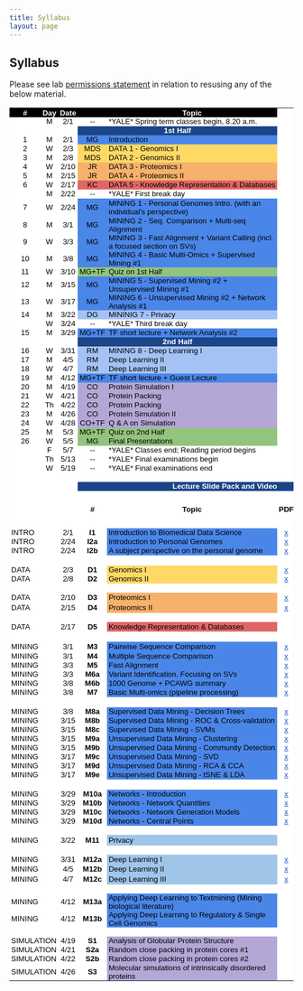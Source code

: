 ```yaml
---
title: Syllabus
layout: page
---
```


## Syllabus
Please see lab [permissions statement](https://sites.gersteinlab.org/permissions) in relation to resusing any of the below material.  

<html>
    <meta http-equiv="Content-Type" content="text/html; charset=utf-8">
    <link type="text/css" rel="stylesheet" href="resources/sheet.css">
    <style type="text/css">.ritz .waffle a { color: inherit; }.ritz .waffle .s7{background-color:#4a86e8;text-align:left;color:#000000;font-family:'docs-Helvetica Neue',Arial;font-size:10pt;vertical-align:middle;white-space:nowrap;overflow:hidden;direction:ltr;padding:0px 3px 0px 3px;}.ritz .waffle .s47{background-color:#ffffff;text-align:center;color:#000000;font-family:'Arial';font-size:10pt;vertical-align:middle;white-space:nowrap;overflow:hidden;direction:ltr;padding:0px 3px 0px 3px;}.ritz .waffle .s29{background-color:#ffffff;text-align:left;color:#000000;font-family:'docs-Helvetica Neue',Arial;font-size:10pt;vertical-align:middle;white-space:normal;overflow:hidden;word-wrap:break-word;direction:ltr;padding:0px 3px 0px 3px;}.ritz .waffle .s4{background-color:#ffffff;text-align:left;color:#000000;font-family:'docs-Helvetica Neue',Arial;font-size:10pt;vertical-align:middle;white-space:nowrap;overflow:hidden;direction:ltr;padding:0px 3px 0px 3px;}.ritz .waffle .s43{background-color:#ffffff;text-align:center;text-decoration:underline;-webkit-text-decoration-skip:none;text-decoration-skip-ink:none;color:#1155cc;font-family:'arial';font-size:10pt;vertical-align:middle;white-space:normal;overflow:hidden;word-wrap:break-word;direction:ltr;padding:0px 3px 0px 3px;}.ritz .waffle .s45{background-color:#ffffff;text-align:left;color:#f4cccc;font-family:'Arial';font-size:10pt;vertical-align:middle;white-space:normal;overflow:hidden;direction:ltr;padding:0px 3px 0px 3px;}.ritz .waffle .s23{background-color:#ffffff;text-align:center;color:#000000;font-family:'Arial';font-size:10pt;vertical-align:middle;white-space:normal;overflow:hidden;word-wrap:break-word;direction:ltr;padding:0px 3px 0px 3px;}.ritz .waffle .s31{background-color:#ffffff;text-align:center;text-decoration:underline;-webkit-text-decoration-skip:none;text-decoration-skip-ink:none;color:#1155cc;font-family:'docs-Helvetica Neue',Arial;font-size:10pt;vertical-align:middle;white-space:nowrap;overflow:hidden;direction:ltr;padding:0px 3px 0px 3px;}.ritz .waffle .s6{background-color:#4a86e8;text-align:center;color:#000000;font-family:'docs-Helvetica Neue',Arial;font-size:10pt;vertical-align:middle;white-space:nowrap;overflow:hidden;direction:ltr;padding:0px 3px 0px 3px;}.ritz .waffle .s32{background-color:#ffffff;text-align:center;text-decoration:underline;-webkit-text-decoration-skip:none;text-decoration-skip-ink:none;color:#1155cc;font-family:'Arial';font-size:10pt;vertical-align:middle;white-space:normal;overflow:hidden;direction:ltr;padding:0px 3px 0px 3px;}.ritz .waffle .s24{background-color:#1c4587;text-align:center;font-weight:bold;color:#ffffff;font-family:'Arial';font-size:10pt;vertical-align:middle;white-space:normal;overflow:hidden;direction:ltr;padding:0px 3px 0px 3px;}.ritz .waffle .s1{background-color:#ffffff;text-align:left;color:#000000;font-family:'Arial';font-size:10pt;vertical-align:middle;white-space:normal;overflow:hidden;direction:ltr;padding:0px 3px 0px 3px;}.ritz .waffle .s15{background-color:#93c47d;text-align:center;color:#000000;font-family:'docs-Helvetica Neue',Arial;font-size:10pt;vertical-align:middle;white-space:nowrap;overflow:hidden;direction:ltr;padding:0px 3px 0px 3px;}.ritz .waffle .s22{background-color:#ffffff;text-align:center;color:#000000;font-family:'Arial';font-size:10pt;vertical-align:middle;white-space:normal;overflow:hidden;direction:ltr;padding:0px 3px 0px 3px;}.ritz .waffle .s33{background-color:#ffffff;text-align:left;text-decoration:underline;-webkit-text-decoration-skip:none;text-decoration-skip-ink:none;color:#1155cc;font-family:'Arial';font-size:10pt;vertical-align:middle;white-space:normal;overflow:hidden;direction:ltr;padding:0px 3px 0px 3px;}.ritz .waffle .s48{background-color:#b4a7d6;text-align:left;color:#000000;font-family:'docs-Helvetica Neue',Arial;font-size:10pt;vertical-align:middle;white-space:nowrap;overflow:hidden;direction:ltr;padding:0px 3px 0px 3px;}.ritz .waffle .s12{background-color:#e06666;text-align:center;color:#000000;font-family:'docs-Helvetica Neue',Arial;font-size:10pt;vertical-align:middle;white-space:nowrap;overflow:hidden;direction:ltr;padding:0px 3px 0px 3px;}.ritz .waffle .s14{background-color:#4a86e8;text-align:left;color:#000000;font-family:'docs-Helvetica Neue',Arial;font-size:10pt;vertical-align:middle;white-space:normal;overflow:hidden;direction:ltr;padding:0px 3px 0px 3px;}.ritz .waffle .s49{background-color:#b4a7d6;text-align:left;color:#000000;font-family:'Arial';font-size:10pt;vertical-align:middle;white-space:normal;overflow:hidden;direction:ltr;padding:0px 3px 0px 3px;}.ritz .waffle .s11{background-color:#f6b26b;text-align:left;color:#000000;font-family:'docs-Helvetica Neue',Arial;font-size:10pt;vertical-align:middle;white-space:nowrap;overflow:hidden;direction:ltr;padding:0px 3px 0px 3px;}.ritz .waffle .s30{background-color:#ffffff;text-align:center;color:#f4cccc;font-family:'docs-Helvetica Neue',Arial;font-size:10pt;vertical-align:middle;white-space:normal;overflow:hidden;word-wrap:break-word;direction:ltr;padding:0px 3px 0px 3px;}.ritz .waffle .s3{background-color:#ffffff;text-align:center;color:#000000;font-family:'docs-Helvetica Neue',Arial;font-size:10pt;vertical-align:middle;white-space:normal;overflow:hidden;word-wrap:break-word;direction:ltr;padding:0px 3px 0px 3px;}.ritz .waffle .s36{background-color:#ffffff;text-align:center;text-decoration:underline;-webkit-text-decoration-skip:none;text-decoration-skip-ink:none;color:#1155cc;font-family:'Arial';font-size:10pt;vertical-align:middle;white-space:nowrap;overflow:hidden;direction:ltr;padding:0px 3px 0px 3px;}.ritz .waffle .s40{background-color:#e06666;text-align:left;color:#000000;font-family:'docs-Helvetica Neue',Arial;font-size:10pt;vertical-align:middle;white-space:normal;overflow:hidden;direction:ltr;padding:0px 3px 0px 3px;}.ritz .waffle .s37{background-color:#ffffff;text-align:center;text-decoration:underline;-webkit-text-decoration-skip:none;text-decoration-skip-ink:none;color:#1155cc;font-family:'arial';font-size:10pt;vertical-align:middle;white-space:normal;overflow:hidden;direction:ltr;padding:0px 3px 0px 3px;}.ritz .waffle .s44{background-color:#ffffff;text-align:center;text-decoration:underline;-webkit-text-decoration-skip:none;text-decoration-skip-ink:none;color:#1155cc;font-family:'Arial';font-size:10pt;vertical-align:middle;white-space:normal;overflow:hidden;word-wrap:break-word;direction:ltr;padding:0px 3px 0px 3px;}.ritz .waffle .s26{background-color:#ffffff;text-align:center;font-weight:bold;color:#000000;font-family:'Arial';font-size:10pt;vertical-align:middle;white-space:normal;overflow:hidden;direction:ltr;padding:0px 3px 0px 3px;}.ritz .waffle .s50{background-color:#ffffff;text-align:left;font-weight:bold;color:#000000;font-family:'Arial';font-size:10pt;vertical-align:middle;white-space:normal;overflow:hidden;direction:ltr;padding:0px 3px 0px 3px;}.ritz .waffle .s16{background-color:#93c47d;text-align:left;color:#000000;font-family:'docs-Helvetica Neue',Arial;font-size:10pt;vertical-align:middle;white-space:normal;overflow:hidden;direction:ltr;padding:0px 3px 0px 3px;}.ritz .waffle .s28{background-color:#ffffff;text-align:center;font-weight:bold;color:#000000;font-family:'Arial';font-size:10pt;vertical-align:middle;white-space:normal;overflow:hidden;word-wrap:break-word;direction:ltr;padding:0px 3px 0px 3px;}.ritz .waffle .s2{background-color:#ffffff;text-align:center;color:#000000;font-family:'docs-Helvetica Neue',Arial;font-size:10pt;vertical-align:middle;white-space:nowrap;overflow:hidden;direction:ltr;padding:0px 3px 0px 3px;}.ritz .waffle .s13{background-color:#e06666;text-align:left;color:#000000;font-family:'docs-Helvetica Neue',Arial;font-size:10pt;vertical-align:middle;white-space:nowrap;overflow:hidden;direction:ltr;padding:0px 3px 0px 3px;}.ritz .waffle .s8{background-color:#ffd966;text-align:center;color:#000000;font-family:'docs-Helvetica Neue',Arial;font-size:10pt;vertical-align:middle;white-space:nowrap;overflow:hidden;direction:ltr;padding:0px 3px 0px 3px;}.ritz .waffle .s9{background-color:#ffd966;text-align:left;color:#000000;font-family:'docs-Helvetica Neue',Arial;font-size:10pt;vertical-align:middle;white-space:nowrap;overflow:hidden;direction:ltr;padding:0px 3px 0px 3px;}.ritz .waffle .s25{background-color:#ffffff;text-align:center;font-weight:bold;color:#ffffff;font-family:'Arial';font-size:10pt;vertical-align:middle;white-space:normal;overflow:hidden;direction:ltr;padding:0px 3px 0px 3px;}.ritz .waffle .s39{background-color:#ffffff;text-align:left;color:#000000;font-family:'arial';font-size:10pt;vertical-align:middle;white-space:normal;overflow:hidden;direction:ltr;padding:0px 3px 0px 3px;}.ritz .waffle .s5{background-color:#1c4587;text-align:center;font-weight:bold;color:#ffffff;font-family:'docs-Helvetica Neue',Arial;font-size:10pt;vertical-align:middle;white-space:nowrap;overflow:hidden;direction:ltr;padding:0px 3px 0px 3px;}.ritz .waffle .s38{background-color:#f6b26b;text-align:left;color:#000000;font-family:'docs-Helvetica Neue',Arial;font-size:10pt;vertical-align:middle;white-space:normal;overflow:hidden;direction:ltr;padding:0px 3px 0px 3px;}.ritz .waffle .s42{background-color:#4a86e8;text-align:left;color:#000000;font-family:'Arial';font-size:10pt;vertical-align:middle;white-space:normal;overflow:hidden;direction:ltr;padding:0px 3px 0px 3px;}.ritz .waffle .s34{background-color:#ffffff;text-align:center;color:#f4cccc;font-family:'Arial';font-size:10pt;vertical-align:middle;white-space:normal;overflow:hidden;direction:ltr;padding:0px 3px 0px 3px;}.ritz .waffle .s46{background-color:#9fc5e8;text-align:left;color:#000000;font-family:'docs-Helvetica Neue',Arial;font-size:10pt;vertical-align:middle;white-space:normal;overflow:hidden;direction:ltr;padding:0px 3px 0px 3px;}.ritz .waffle .s35{background-color:#ffffff;text-align:left;color:#000000;font-family:'docs-Helvetica Neue',Arial;font-size:10pt;vertical-align:middle;white-space:normal;overflow:hidden;direction:ltr;padding:0px 3px 0px 3px;}.ritz .waffle .s41{background-color:#ffffff;text-align:center;text-decoration:underline;-webkit-text-decoration-skip:none;text-decoration-skip-ink:none;color:#1155cc;font-family:'docs-Helvetica Neue',Arial;font-size:10pt;vertical-align:middle;white-space:normal;overflow:hidden;direction:ltr;padding:0px 3px 0px 3px;}.ritz .waffle .s20{background-color:#b4a7d6;text-align:center;color:#000000;font-family:'docs-Helvetica Neue',Arial;font-size:10pt;vertical-align:middle;white-space:nowrap;overflow:hidden;direction:ltr;padding:0px 3px 0px 3px;}.ritz .waffle .s19{background-color:#ffffff;text-align:center;font-weight:bold;color:#ffffff;font-family:'docs-Helvetica Neue',Arial;font-size:10pt;vertical-align:middle;white-space:nowrap;overflow:hidden;direction:ltr;padding:0px 3px 0px 3px;}.ritz .waffle .s21{background-color:#b4a7d6;text-align:left;color:#000000;font-family:'docs-Helvetica Neue',Arial;font-size:10pt;vertical-align:middle;white-space:normal;overflow:hidden;direction:ltr;padding:0px 3px 0px 3px;}.ritz .waffle .s0{background-color:#000000;text-align:center;font-weight:bold;color:#ffffff;font-family:'docs-Helvetica Neue',Arial;font-size:10pt;vertical-align:middle;white-space:nowrap;overflow:hidden;direction:ltr;padding:0px 3px 0px 3px;}.ritz .waffle .s27{background-color:#ffffff;text-align:center;font-weight:bold;color:#000000;font-family:'Arial';font-size:10pt;vertical-align:middle;white-space:nowrap;overflow:hidden;direction:ltr;padding:0px 3px 0px 3px;}.ritz .waffle .s17{background-color:#a4c2f4;text-align:center;color:#000000;font-family:'docs-Helvetica Neue',Arial;font-size:10pt;vertical-align:middle;white-space:normal;overflow:hidden;direction:ltr;padding:0px 3px 0px 3px;}.ritz .waffle .s18{background-color:#a4c2f4;text-align:left;color:#000000;font-family:'docs-Helvetica Neue',Arial;font-size:10pt;vertical-align:middle;white-space:normal;overflow:hidden;direction:ltr;padding:0px 3px 0px 3px;}.ritz .waffle .s10{background-color:#f6b26b;text-align:center;color:#000000;font-family:'docs-Helvetica Neue',Arial;font-size:10pt;vertical-align:middle;white-space:nowrap;overflow:hidden;direction:ltr;padding:0px 3px 0px 3px;}</style>
    <div class="ritz grid-container" dir="ltr">
        <table class="waffle" cellspacing="0" cellpadding="0">
            <tbody>
                <tr style="height: 16px">
                    <td class="s0" dir="ltr">#</td>
                    <td class="s0" dir="ltr">Day</td>
                    <td class="s0" dir="ltr">Date</td>
                    <td class="s0"></td>
                    <td class="s0" dir="ltr">Topic</td>
                    <td class="s1"></td>
                    <td class="s1"></td>
                    <td class="s1"></td>
                    <td class="s1"></td>
                </tr>
                <tr style="height: 16px">
                    <td class="s2"></td>
                    <td class="s3" dir="ltr">M</td>
                    <td class="s3" dir="ltr">2/1</td>
                    <td class="s2" dir="ltr">--</td>
                    <td class="s4" dir="ltr">*YALE* Spring term classes begin, 8.20 a.m.</td>
                    <td class="s1"></td>
                    <td class="s1"></td>
                    <td class="s1"></td>
                    <td class="s1"></td>
                </tr>
                <tr style="height: 16px">
                    <td class="s1"></td>
                    <td class="s1"></td>
                    <td class="s1"></td>
                    <td class="s5" dir="ltr" colspan="2">1st Half</td>
                    <td class="s1"></td>
                    <td class="s1"></td>
                    <td class="s1"></td>
                    <td class="s1"></td>
                </tr>
                <tr style="height: 16px">
                    <td class="s2" dir="ltr">1</td>
                    <td class="s3" dir="ltr">M</td>
                    <td class="s3" dir="ltr">2/1</td>
                    <td class="s6" dir="ltr">MG</td>
                    <td class="s7" dir="ltr">Introduction</td>
                    <td class="s1"></td>
                    <td class="s1"></td>
                    <td class="s1"></td>
                    <td class="s1"></td>
                </tr>
                <tr style="height: 16px">
                    <td class="s2" dir="ltr">2</td>
                    <td class="s3" dir="ltr">W</td>
                    <td class="s3" dir="ltr">2/3</td>
                    <td class="s8" dir="ltr">MDS</td>
                    <td class="s9" dir="ltr">DATA 1 - Genomics I</td>
                    <td class="s1"></td>
                    <td class="s1"></td>
                    <td class="s1"></td>
                    <td class="s1"></td>
                </tr>
                <tr style="height: 16px">
                    <td class="s2" dir="ltr">3</td>
                    <td class="s3" dir="ltr">M</td>
                    <td class="s3" dir="ltr">2/8</td>
                    <td class="s8" dir="ltr">MDS</td>
                    <td class="s9" dir="ltr">DATA 2 - Genomics II</td>
                    <td class="s1"></td>
                    <td class="s1"></td>
                    <td class="s1"></td>
                    <td class="s1"></td>
                </tr>
                <tr style="height: 16px">
                    <td class="s2" dir="ltr">4</td>
                    <td class="s3">W</td>
                    <td class="s3" dir="ltr">2/10</td>
                    <td class="s10" dir="ltr">JR</td>
                    <td class="s11" dir="ltr">DATA 3 - Proteomics I</td>
                    <td class="s1"></td>
                    <td class="s1"></td>
                    <td class="s1"></td>
                    <td class="s1"></td>
                </tr>
                <tr style="height: 16px">
                    <td class="s2" dir="ltr">5</td>
                    <td class="s3">M</td>
                    <td class="s3" dir="ltr">2/15</td>
                    <td class="s10" dir="ltr">JR</td>
                    <td class="s11" dir="ltr">DATA 4 - Proteomics II</td>
                    <td class="s1"></td>
                    <td class="s1"></td>
                    <td class="s1"></td>
                    <td class="s1"></td>
                </tr>
                <tr style="height: 16px">
                    <td class="s2" dir="ltr">6</td>
                    <td class="s3">W</td>
                    <td class="s3" dir="ltr">2/17</td>
                    <td class="s12" dir="ltr">KC</td>
                    <td class="s13" dir="ltr">DATA 5 - Knowledge Representation &amp; Databases</td>
                    <td class="s1"></td>
                    <td class="s1"></td>
                    <td class="s1"></td>
                    <td class="s1"></td>
                </tr>
                <tr style="height: 16px">
                    <td class="s2" dir="ltr"></td>
                    <td class="s3">M</td>
                    <td class="s3" dir="ltr">2/22</td>
                    <td class="s2" dir="ltr">--</td>
                    <td class="s4" dir="ltr">*YALE* First break day</td>
                    <td class="s1"></td>
                    <td class="s1"></td>
                    <td class="s1"></td>
                    <td class="s1"></td>
                </tr>
                <tr style="height: 16px">
                    <td class="s2" dir="ltr" rowspan="2">7</td>
                    <td class="s3" rowspan="2">W</td>
                    <td class="s3" dir="ltr" rowspan="2">2/24</td>
                    <td class="s6" dir="ltr" rowspan="2">MG</td>
                    <td class="s14" rowspan="2">MINING 1 - Personal Genomes Intro. (with an individual&#39;s perspective)</td>
                    <td class="s1"></td>
                    <td class="s1"></td>
                    <td class="s1"></td>
                    <td class="s1"></td>
                </tr>
                <tr style="height: 16px">
                    <td class="s1"></td>
                    <td class="s1"></td>
                    <td class="s1"></td>
                    <td class="s1"></td>
                </tr>
                <tr style="height: 16px">
                    <td class="s2" dir="ltr">8</td>
                    <td class="s3">M</td>
                    <td class="s3" dir="ltr">3/1</td>
                    <td class="s6" dir="ltr">MG</td>
                    <td class="s14" dir="ltr">MINING 2 - Seq. Comparison + Multi-seq Alignment</td>
                    <td class="s1"></td>
                    <td class="s1"></td>
                    <td class="s1"></td>
                    <td class="s1"></td>
                </tr>
                <tr style="height: 16px">
                    <td class="s2" dir="ltr">9</td>
                    <td class="s3">W</td>
                    <td class="s3" dir="ltr">3/3</td>
                    <td class="s6" dir="ltr">MG</td>
                    <td class="s14" dir="ltr">MINING 3 - Fast Alignment + Variant Calling (incl. a focused section on SVs)</td>
                    <td class="s1"></td>
                    <td class="s1"></td>
                    <td class="s1"></td>
                    <td class="s1"></td>
                </tr>
                <tr style="height: 16px">
                    <td class="s2" dir="ltr">10</td>
                    <td class="s3">M</td>
                    <td class="s3" dir="ltr">3/8</td>
                    <td class="s6" dir="ltr">MG</td>
                    <td class="s14" dir="ltr">MINING 4 - Basic Multi-Omics + Supervised Mining #1</td>
                    <td class="s1"></td>
                    <td class="s1"></td>
                    <td class="s1"></td>
                    <td class="s1"></td>
                </tr>
                <tr style="height: 16px">
                    <td class="s2" dir="ltr">11</td>
                    <td class="s3">W</td>
                    <td class="s3" dir="ltr">3/10</td>
                    <td class="s15" dir="ltr">MG+TF</td>
                    <td class="s16">Quiz on 1st Half</td>
                    <td class="s1"></td>
                    <td class="s1"></td>
                    <td class="s1"></td>
                    <td class="s1"></td>
                </tr>
                <tr style="height: 16px">
                    <td class="s2" dir="ltr">12</td>
                    <td class="s3">M</td>
                    <td class="s3" dir="ltr">3/15</td>
                    <td class="s6" dir="ltr">MG</td>
                    <td class="s14" dir="ltr">MINING 5 - Supervised Mining #2 + Unsupervised Mining #1</td>
                    <td class="s1"></td>
                    <td class="s1"></td>
                    <td class="s1"></td>
                    <td class="s1"></td>
                </tr>
                <tr style="height: 16px">
                    <td class="s2" dir="ltr">13</td>
                    <td class="s3">W</td>
                    <td class="s3" dir="ltr">3/17</td>
                    <td class="s6" dir="ltr">MG</td>
                    <td class="s14" dir="ltr">MINING 6 - Unsupervised Mining #2 + Network Analysis #1</td>
                    <td class="s1"></td>
                    <td class="s1"></td>
                    <td class="s1"></td>
                    <td class="s1"></td>
                </tr>
                <tr style="height: 16px">
                    <td class="s2" dir="ltr">14</td>
                    <td class="s3">M</td>
                    <td class="s3" dir="ltr">3/22</td>
                    <td class="s17" dir="ltr">DG</td>
                    <td class="s18" dir="ltr">MININIG 7 - Privacy</td>
                    <td class="s1"></td>
                    <td class="s1"></td>
                    <td class="s1"></td>
                    <td class="s1"></td>
                </tr>
                <tr style="height: 16px">
                    <td class="s2" dir="ltr"></td>
                    <td class="s3" dir="ltr">W</td>
                    <td class="s3" dir="ltr">3/24</td>
                    <td class="s2" dir="ltr">--</td>
                    <td class="s4" dir="ltr">*YALE* Third break day</td>
                    <td class="s1"></td>
                    <td class="s1"></td>
                    <td class="s1"></td>
                    <td class="s1"></td>
                </tr>
                <tr style="height: 16px">
                    <td class="s2" dir="ltr">15</td>
                    <td class="s3">M</td>
                    <td class="s3" dir="ltr">3/29</td>
                    <td class="s6" dir="ltr">MG+TF</td>
                    <td class="s14" dir="ltr">TF short lecture + Network Analysis #2</td>
                    <td class="s1"></td>
                    <td class="s1"></td>
                    <td class="s1"></td>
                    <td class="s1"></td>
                </tr>
                <tr style="height: 16px">
                    <td class="s1"></td>
                    <td class="s19" dir="ltr"></td>
                    <td class="s19" dir="ltr"></td>
                    <td class="s5" dir="ltr" colspan="2">2nd Half</td>
                    <td class="s1"></td>
                    <td class="s1"></td>
                    <td class="s1"></td>
                    <td class="s1"></td>
                </tr>
                <tr style="height: 16px">
                    <td class="s2" dir="ltr">16</td>
                    <td class="s3" dir="ltr">W</td>
                    <td class="s3" dir="ltr">3/31</td>
                    <td class="s17" dir="ltr">RM</td>
                    <td class="s18" dir="ltr">MINING 8 - Deep Learning I</td>
                    <td class="s1"></td>
                    <td class="s1"></td>
                    <td class="s1"></td>
                    <td class="s1"></td>
                </tr>
                <tr style="height: 16px">
                    <td class="s2" dir="ltr">17</td>
                    <td class="s3">M</td>
                    <td class="s3" dir="ltr">4/5</td>
                    <td class="s17" dir="ltr">RM</td>
                    <td class="s18" dir="ltr">Deep Learning II</td>
                    <td class="s1"></td>
                    <td class="s1"></td>
                    <td class="s1"></td>
                    <td class="s1"></td>
                </tr>
                <tr style="height: 16px">
                    <td class="s2" dir="ltr">18</td>
                    <td class="s3" dir="ltr">W</td>
                    <td class="s3" dir="ltr">4/7</td>
                    <td class="s17" dir="ltr">RM</td>
                    <td class="s18" dir="ltr">Deep Learning III</td>
                    <td class="s1"></td>
                    <td class="s1"></td>
                    <td class="s1"></td>
                    <td class="s1"></td>
                </tr>
                <tr style="height: 16px">
                    <td class="s2" dir="ltr">19</td>
                    <td class="s3">M</td>
                    <td class="s3" dir="ltr">4/12</td>
                    <td class="s6" dir="ltr">MG+TF</td>
                    <td class="s14" dir="ltr">TF short lecture + Guest Lecture</td>
                    <td class="s1"></td>
                    <td class="s1"></td>
                    <td class="s1"></td>
                    <td class="s1"></td>
                </tr>
                <tr style="height: 16px">
                    <td class="s2" dir="ltr">20</td>
                    <td class="s3">M</td>
                    <td class="s3" dir="ltr">4/19</td>
                    <td class="s20" dir="ltr">CO</td>
                    <td class="s21">Protein Simulation I</td>
                    <td class="s1"></td>
                    <td class="s1"></td>
                    <td class="s1"></td>
                    <td class="s1"></td>
                </tr>
                <tr style="height: 16px">
                    <td class="s2" dir="ltr">21</td>
                    <td class="s3" dir="ltr">W</td>
                    <td class="s3" dir="ltr">4/21</td>
                    <td class="s20" dir="ltr">CO</td>
                    <td class="s21" dir="ltr">Protein Packing</td>
                    <td class="s1"></td>
                    <td class="s1"></td>
                    <td class="s1"></td>
                    <td class="s1"></td>
                </tr>
                <tr style="height: 16px">
                    <td class="s2" dir="ltr">22</td>
                    <td class="s3" dir="ltr">Th</td>
                    <td class="s3" dir="ltr">4/22</td>
                    <td class="s20" dir="ltr">CO</td>
                    <td class="s21" dir="ltr">Protein Packing</td>
                    <td class="s1"></td>
                    <td class="s1"></td>
                    <td class="s1"></td>
                    <td class="s1"></td>
                </tr>
                <tr style="height: 16px">
                    <td class="s2" dir="ltr">23</td>
                    <td class="s3">M</td>
                    <td class="s3" dir="ltr">4/26</td>
                    <td class="s20" dir="ltr">CO</td>
                    <td class="s21">Protein Simulation II</td>
                    <td class="s1"></td>
                    <td class="s1"></td>
                    <td class="s1"></td>
                    <td class="s1"></td>
                </tr>
                <tr style="height: 16px">
                    <td class="s2" dir="ltr">24</td>
                    <td class="s3" dir="ltr">W</td>
                    <td class="s3" dir="ltr">4/28</td>
                    <td class="s20" dir="ltr">CO+TF</td>
                    <td class="s21" dir="ltr">Q &amp; A on Simulation</td>
                    <td class="s1"></td>
                    <td class="s1"></td>
                    <td class="s1"></td>
                    <td class="s1"></td>
                </tr>
                <tr style="height: 16px">
                    <td class="s2" dir="ltr">25</td>
                    <td class="s3">M</td>
                    <td class="s3" dir="ltr">5/3</td>
                    <td class="s15" dir="ltr">MG+TF</td>
                    <td class="s16" dir="ltr">Quiz on 2nd Half</td>
                    <td class="s1"></td>
                    <td class="s1"></td>
                    <td class="s1"></td>
                    <td class="s1"></td>
                </tr>
                <tr style="height: 16px">
                    <td class="s2" dir="ltr">26</td>
                    <td class="s3" dir="ltr">W</td>
                    <td class="s3" dir="ltr">5/5</td>
                    <td class="s15" dir="ltr">MG</td>
                    <td class="s16">Final Presentations</td>
                    <td class="s1"></td>
                    <td class="s1"></td>
                    <td class="s1"></td>
                    <td class="s1"></td>
                </tr>
                <tr style="height: 16px">
                    <td class="s2"></td>
                    <td class="s3" dir="ltr">F</td>
                    <td class="s3" dir="ltr">5/7</td>
                    <td class="s2" dir="ltr">--</td>
                    <td class="s4" dir="ltr">*YALE* Classes end; Reading period begins</td>
                    <td class="s1"></td>
                    <td class="s1"></td>
                    <td class="s1"></td>
                    <td class="s1"></td>
                </tr>
                <tr style="height: 16px">
                    <td class="s2"></td>
                    <td class="s3" dir="ltr">Th</td>
                    <td class="s3" dir="ltr">5/13</td>
                    <td class="s2" dir="ltr">--</td>
                    <td class="s4" dir="ltr">*YALE* Final examinations begin</td>
                    <td class="s1"></td>
                    <td class="s1"></td>
                    <td class="s1"></td>
                    <td class="s1"></td>
                </tr>
                <tr style="height: 16px">
                    <td class="s2"></td>
                    <td class="s3" dir="ltr">W</td>
                    <td class="s3" dir="ltr">5/19</td>
                    <td class="s2" dir="ltr">--</td>
                    <td class="s4" dir="ltr">*YALE* Final examinations end</td>
                    <td class="s1"></td>
                    <td class="s1"></td>
                    <td class="s1"></td>
                    <td class="s22"></td>
                </tr>
                <tr style="height: 16px">
                    <td class="s23"></td>
                    <td class="s23"></td>
                    <td class="s23"></td>
                    <td class="s23"></td>
                    <td class="s23"></td>
                    <td class="s23"></td>
                    <td class="s23"></td>
                    <td class="s23"></td>
                    <td class="s22"></td>
                </tr>
                <tr style="height: 16px">
                    <td class="s23"></td>
                    <td class="s23"></td>
                    <td class="s23"></td>
                    <td class="s24" dir="ltr" colspan="6">Lecture Slide Pack and Video</td></tr>
                <tr style="height: 66px">
                    <td class="s23"></td>
                    <td class="s23"></td>
                    <td class="s23"></td>
                    <td class="s26" dir="ltr">#</td>
                    <td class="s26" dir="ltr">Topic</td>
                    <td class="s27" dir="ltr">PDF</td>
                    <td class="s27" dir="ltr">PPT</td>
                    <td class="s26" dir="ltr">Youtube</td>
                    <td class="s28" dir="ltr">MPEG</td></tr>
                <tr style="height: 16px">
                    <td class="s29" dir="ltr">INTRO</td>
                    <td class="s30" dir="ltr"></td>
                    <td class="s3" dir="ltr">2/1</td>
                    <td class="s26" dir="ltr">I1</td>
                    <td class="s14" dir="ltr">Introduction to Biomedical Data Science</td>
                    <td class="s31" dir="ltr">
                        <a target="_blank" href="http://files2.gersteinlab.org/public-docs/2021/02.21/cbb752-MG-spr21-01-biomed-datasci-intro.pdf">x</a></td>
                    <td class="s31" dir="ltr">
                        <a target="_blank" href="http://files2.gersteinlab.org/public-docs/2021/02.21/cbb752-MG-spr21-01-biomed-datasci-intro.ppt">x</a></td>
                    <td class="s32" dir="ltr">
                        <a target="_blank" href="https://youtu.be/0B9BYt5bV84">x</a></td>
                    <td class="s32" dir="ltr">
                        <a target="_blank" href="http://files.gersteinlab.org/media/videos/BioDataSciMiningModeling-Lecture_default.cbb752b21-1feb21.01-intro-lect.onweb.wo2faces.mp4">x</a></td>
                </tr>
                <tr style="height: 16px">
                    <td class="s29" dir="ltr">INTRO</td>
                    <td class="s30"></td>
                    <td class="s3" dir="ltr">2/24</td>
                    <td class="s26" dir="ltr">I2a</td>
                    <td class="s14" dir="ltr">Introduction to Personal Genomes</td>
                    <td class="s31" dir="ltr">
                        <a target="_blank" href="http://files2.gersteinlab.org/public-docs/2021/03.05/cbb752-MG-spr21-02-personalgenomes-intro.pdf">x</a></td>
                    <td class="s31" dir="ltr">
                        <a target="_blank" href="http://files2.gersteinlab.org/public-docs/2021/03.05/cbb752-MG-spr21-02-personalgenomes-intro.pptx">x</a></td>
                    <td class="s32" dir="ltr">
                        <a target="_blank" href="https://youtu.be/K_Q-17uWlxo">x</a></td>
                    <td class="s32" dir="ltr">
                        <a target="_blank" href="http://files.gersteinlab.org/media/videos/BioDataSciMiningModeling-Lecture_default.cbb752b21-24feb21.2-Intro-to-Personal-Genomes.onweb.mp4">x</a></td>
                </tr>
                <tr style="height: 16px">
                    <td class="s29" dir="ltr">INTRO</td>
                    <td class="s34" dir="ltr"></td>
                    <td class="s22" dir="ltr">2/24</td>
                    <td class="s26" dir="ltr">I2b</td>
                    <td class="s14" dir="ltr">A subject perspective on the personal genome</td>
                    <td class="s32" dir="ltr">
                        <a target="_blank" href="http://files2.gersteinlab.org/public-docs/2021/02.24/Zimmer_MBB_452_genome_talk_2021.pdf">x</a></td>
                    <td class="s32" dir="ltr">
                        <a target="_blank" href="http://files2.gersteinlab.org/public-docs/2021/02.24/Zimmer_MBB_452_genome_talk_2021.pdf">x</a></td>
                    <td class="s32" dir="ltr">
                        <a target="_blank" href="https://youtu.be/0qDgfrPY180">x</a></td>
                    <td class="s32" dir="ltr">
                        <a target="_blank" href="http://files.gersteinlab.org/media/videos/BioDataSciMiningModeling_Lecture_default_cbb752b21_24feb21_Carl_Zimmer_Personal_Genome.mp4">x</a></td>
                </tr>
                <tr style="height: 18px">
                    <td class="s35" dir="ltr"></td>
                    <td class="s30"></td>
                    <td class="s3" dir="ltr"></td>
                    <td class="s26" dir="ltr"></td>
                    <td class="s35" dir="ltr"></td>
                    <td class="s36" dir="ltr"></td>
                    <td class="s31" dir="ltr"></td>
                    <td class="s32" dir="ltr"></td>
                    <td class="s32" dir="ltr"></td>
                </tr>
                <tr style="height: 16px">
                    <td class="s29" dir="ltr">DATA</td>
                    <td class="s1"></td>
                    <td class="s3" dir="ltr">2/3</td>
                    <td class="s26" dir="ltr">D1</td>
                    <td class="s9" dir="ltr">Genomics I</td>
                    <td class="s37" dir="ltr">
                        <a target="_blank" href="http://files2.gersteinlab.org/public-docs/2021/02.03/210203_Genomics.pdf">x</a></td>
                    <td class="s1"></td>
                    <td class="s37" dir="ltr">
                        <a target="_blank" href="https://youtu.be/1Ns--G_v4pY">x</a></td>
                    <td class="s37" dir="ltr">
                        <a target="_blank" href="http://files.gersteinlab.org/media/videos/BioDataSciMiningModeling_0203.mp4">x</a></td>
                </tr>
                <tr style="height: 16px">
                    <td class="s29" dir="ltr">DATA</td>
                    <td class="s1"></td>
                    <td class="s3" dir="ltr">2/8</td>
                    <td class="s26" dir="ltr">D2</td>
                    <td class="s9" dir="ltr">Genomics II</td>
                    <td class="s37" dir="ltr">
                        <a target="_blank" href="http://files2.gersteinlab.org/public-docs/2021/02.08/210207_Genomics_II.pdf">x</a></td>
                    <td class="s1"></td>
                    <td class="s37" dir="ltr">
                        <a target="_blank" href="https://youtu.be/XYxxfF1O0Y4">x</a></td>
                    <td class="s37" dir="ltr">
                        <a target="_blank" href="http://files.gersteinlab.org/media/videos/BioDataSciMiningModeling_0208.mp4">x</a></td>
                </tr>
                <tr style="height: 16px">
                    <td class="s1"></td>
                    <td class="s1"></td>
                    <td class="s1"></td>
                    <td class="s1"></td>
                    <td class="s1"></td>
                    <td class="s1"></td>
                    <td class="s1"></td>
                    <td class="s1"></td>
                    <td class="s1"></td>
                </tr>
                <tr style="height: 18px">
                    <td class="s1" dir="ltr">DATA</td>
                    <td class="s1"></td>
                    <td class="s3">2/10</td>
                    <td class="s26" dir="ltr">D3</td>
                    <td class="s38" dir="ltr">Proteomics I</td>
                    <td class="s37" dir="ltr">
                        <a target="_blank" href="http://files2.gersteinlab.org/public-docs/2021/02.10/CBB_752_2021_Proteins.pdf">x</a></td>
                    <td class="s1"></td>
                    <td class="s37" dir="ltr">
                        <a target="_blank" href="https://youtu.be/sH_FU9GlwU8">x</a></td>
                    <td class="s32" dir="ltr">
                        <a target="_blank" href="http://files.gersteinlab.org/media/videos/BioDataSciMiningModeling_0210.mp4">x</a></td>
                </tr>
                <tr style="height: 18px">
                    <td class="s1" dir="ltr">DATA</td>
                    <td class="s1"></td>
                    <td class="s3">2/15</td>
                    <td class="s26" dir="ltr">D4</td>
                    <td class="s38" dir="ltr">Proteomics II</td>
                    <td class="s37" dir="ltr">
                        <a target="_blank" href="http://files2.gersteinlab.org/public-docs/2021/02.15/CBB_752_2021_Structure.pdf">x</a></td>
                    <td class="s39"></td>
                    <td class="s32" dir="ltr">
                        <a target="_blank" href="https://youtu.be/K_Q-17uWlxo">x</a></td>
                    <td class="s32" dir="ltr">
                        <a target="_blank" href="http://files.gersteinlab.org/media/videos/BioDataSciMiningModeling_0215.mp4">x</a></td>
                </tr>
                <tr style="height: 16px">
                    <td class="s1"></td>
                    <td class="s1"></td>
                    <td class="s1"></td>
                    <td class="s1"></td>
                    <td class="s1"></td>
                    <td class="s1"></td>
                    <td class="s1"></td>
                    <td class="s1"></td>
                    <td class="s1"></td>
                </tr>
                <tr style="height: 17px">
                    <td class="s1" dir="ltr">DATA</td>
                    <td class="s1"></td>
                    <td class="s3">2/17</td>
                    <td class="s26" dir="ltr">D5</td>
                    <td class="s40" dir="ltr">Knowledge Representation &amp; Databases</td>
                    <td class="s1"></td>
                    <td class="s37" dir="ltr">
                        <a target="_blank" href="http://files2.gersteinlab.org/public-docs/2021/02.17/Database_KB_Cheung_2_17_21.pptx">x</a></td>
                    <td class="s37" dir="ltr">
                        <a target="_blank" href="https://youtu.be/zhiUTJNGhvw">x</a></td>
                    <td class="s37" dir="ltr">
                        <a target="_blank" href="http://files.gersteinlab.org/media/videos/BioDataSciMiningModeling_0217.mp4">x</a></td>
                </tr>
                <tr style="height: 18px">
                    <td class="s35" dir="ltr"></td>
                    <td class="s1" dir="ltr"></td>
                    <td class="s3" dir="ltr"></td>
                    <td class="s26" dir="ltr"></td>
                    <td class="s35" dir="ltr"></td>
                    <td class="s36" dir="ltr"></td>
                    <td class="s31" dir="ltr"></td>
                    <td class="s32" dir="ltr"></td>
                    <td class="s32" dir="ltr"></td>
                </tr>
                <tr style="height: 18px">
                    <td class="s1" dir="ltr">MINING</td>
                    <td class="s45"></td>
                    <td class="s3" dir="ltr">3/1</td>
                    <td class="s26" dir="ltr">M3</td>
                    <td class="s14" dir="ltr">Pairwise Sequence Comparison</td>
                    <td class="s36" dir="ltr">
                        <a target="_blank" href="http://files2.gersteinlab.org/public-docs/2021/03.05/cbb752-MG-spr21-03-seqcmp.pdf">x</a></td>
                    <td class="s31" dir="ltr">
                        <a target="_blank" href="http://files2.gersteinlab.org/public-docs/2021/03.05/cbb752-MG-spr21-03-seqcmp.ppt">x</a></td>
                    <td class="s32" dir="ltr">
                        <a target="_blank" href="https://youtu.be/vIhskcQH2m0">x</a></td>
                    <td class="s32" dir="ltr">
                        <a target="_blank" href="http://files.gersteinlab.org/media/videos/BioDataSciMiningModeling-Lecture_default.cbb752b21-1mar21.03-seqcmp.reencode.onweb.mp4">x</a></td>
                </tr>
                <tr style="height: 16px">
                    <td class="s1" dir="ltr">MINING</td>
                    <td class="s45"></td>
                    <td class="s3" dir="ltr">3/1</td>
                    <td class="s26" dir="ltr">M4</td>
                    <td class="s14" dir="ltr">Multiple Sequence Comparison</td>
                    <td class="s31" dir="ltr">
                        <a target="_blank" href="http://files2.gersteinlab.org/public-docs/2021/03.05/cbb752-MG-spr21-04-multiseq.pdf">x</a></td>
                    <td class="s41" dir="ltr">
                        <a target="_blank" href="http://files2.gersteinlab.org/public-docs/2021/03.05/cbb752-MG-spr21-04-multiseq.ppt">x</a></td>
                    <td class="s37" dir="ltr">
                        <a target="_blank" href="https://youtu.be/1n8wIPTOYPY">x</a></td>
                    <td class="s37" dir="ltr">
                        <a target="_blank" href="http://files.gersteinlab.org/media/videos/BioDataSciMiningModeling-Lecture_default.cbb752b21-1mar21.04-multiseq.reencode.onweb.mp4">x</a></td>
                </tr>
                <tr style="height: 16px">
                    <td class="s1" dir="ltr">MINING</td>
                    <td class="s45"></td>
                    <td class="s3" dir="ltr">3/3</td>
                    <td class="s26" dir="ltr">M5</td>
                    <td class="s42" dir="ltr">Fast Alignment</td>
                    <td class="s41" dir="ltr">
                        <a target="_blank" href="http://files2.gersteinlab.org/public-docs/2021/03.05/cbb752-MG-spr21-05-fastalign.pdf">x</a></td>
                    <td class="s41" dir="ltr">
                        <a target="_blank" href="http://files2.gersteinlab.org/public-docs/2021/03.05/cbb752-MG-spr21-05-fastalign.ppt">x</a></td>
                    <td class="s37" dir="ltr">
                        <a target="_blank" href="https://youtu.be/G7JQUGnpx_Q">x</a></td>
                    <td class="s37" dir="ltr">
                        <a target="_blank" href="http://files.gersteinlab.org/media/videos/BioDataSciMiningModeling-Lecture_default.cbb752b21-3mar21.05-fast-alignment.onweb.mp4">x</a></td>
                </tr>
                <tr style="height: 16px">
                    <td class="s1" dir="ltr">MINING</td>
                    <td class="s45"></td>
                    <td class="s3" dir="ltr">3/3</td>
                    <td class="s26" dir="ltr">M6a</td>
                    <td class="s42" dir="ltr">Variant Identification, Focusing on SVs</td>
                    <td class="s41" dir="ltr">
                        <a target="_blank" href="http://files2.gersteinlab.org/public-docs/2021/03.05/cbb752-MG-spr21-06-SNVs-SVs.pdf">x</a></td>
                    <td class="s41" dir="ltr">
                        <a target="_blank" href="http://files2.gersteinlab.org/public-docs/2021/03.05/cbb752-MG-spr21-06-SNVs-SVs.pptx">x</a></td>
                    <td class="s37" dir="ltr">
                        <a target="_blank" href="https://youtu.be/r_Wj3mQS5Rg">x</a></td>
                    <td class="s37" dir="ltr">
                        <a target="_blank" href="http://files.gersteinlab.org/media/videos/BioDataSciMiningModeling-Lecture_default.cbb752b21-3mar21.06-SNVs-SVs.onweb.mp4">x</a></td>
                </tr>
                <tr style="height: 16px">
                    <td class="s1" dir="ltr">MINING</td>
                    <td class="s45"></td>
                    <td class="s3" dir="ltr">3/8</td>
                    <td class="s26" dir="ltr">M6b</td>
                    <td class="s42" dir="ltr">1000 Genome + PCAWG summary</td>
                    <td class="s41" dir="ltr">
                        <a target="_blank" href="http://files2.gersteinlab.org/public-docs/2021/04.25/cbb752-mg-spr21-06b-1000G-PCAWG.pdf">x</a></td>
                    <td class="s31" dir="ltr">
                        <a target="_blank" href="http://files2.gersteinlab.org/public-docs/2021/04.25/cbb752-mg-spr21-06b-1000G-PCAWG.pptx">x</a></td>
                    <td class="s32" dir="ltr">
                        <a target="_blank" href="https://youtu.be/W_9PMdrVcoU">x</a></td>
                    <td class="s32" dir="ltr">
                        <a target="_blank" href="http://files.gersteinlab.org/media/videos/BioDataSciMiningModeling-Lecture_default.cbb752b21-8mar21.6b-1000G-PCAWG.onweb.mp4">x</a></td>
                </tr>
                <tr style="height: 16px">
                    <td class="s1" dir="ltr">MINING</td>
                    <td class="s45"></td>
                    <td class="s3" dir="ltr">3/8</td>
                    <td class="s26" dir="ltr">M7</td>
                    <td class="s42" dir="ltr">Basic Multi-omics (pipeline processing)</td>
                    <td class="s41" dir="ltr">
                        <a target="_blank" href="http://files2.gersteinlab.org/public-docs/2021/04.25/cbb752-mg-spr21-07-multi-omics.pdf">x</a></td>
                    <td class="s31" dir="ltr">
                        <a target="_blank" href="http://files2.gersteinlab.org/public-docs/2021/04.25/cbb752-mg-spr21-07-multi-omics.pptx">x</a></td>
                    <td class="s32" dir="ltr">
                        <a target="_blank" href="https://youtu.be/6518t-LZPIU">x</a></td>
                    <td class="s32" dir="ltr">
                        <a target="_blank" href="http://files.gersteinlab.org/media/videos/BioDataSciMiningModeling-Lecture_default.cbb752b21-8mar21.07-multi-omics.onweb.mp4">x</a></td>
                </tr>
                <tr style="height: 18px">
                    <td class="s35" dir="ltr"></td>
                    <td class="s1" dir="ltr"></td>
                    <td class="s3" dir="ltr"></td>
                    <td class="s26" dir="ltr"></td>
                    <td class="s35" dir="ltr"></td>
                    <td class="s36" dir="ltr"></td>
                    <td class="s31" dir="ltr"></td>
                    <td class="s32" dir="ltr"></td>
                    <td class="s32" dir="ltr"></td>
                </tr>
                <tr style="height: 16px">
                    <td class="s1" dir="ltr">MINING</td>
                    <td class="s45"></td>
                    <td class="s3" dir="ltr">3/8</td>
                    <td class="s26" dir="ltr">M8a</td>
                    <td class="s42" dir="ltr">Supervised Data Mining - Decision Trees</td>
                    <td class="s31" dir="ltr">
                        <a target="_blank" href="http://files2.gersteinlab.org/public-docs/2021/04.25/cbb752-mg-spr21-08a-datamining-supervised-decisiontrees.pdf">x</a></td>
                    <td class="s31" dir="ltr">
                        <a target="_blank" href="http://files2.gersteinlab.org/public-docs/2021/04.25/cbb752-mg-spr21-08a-datamining-supervised-decisiontrees.ppt">x</a></td>
                    <td class="s32" dir="ltr">
                        <a target="_blank" href="https://youtu.be/NHXsSPkhcUI">x</a></td>
                    <td class="s37" dir="ltr">
                        <a target="_blank" href="http://files.gersteinlab.org/media/videos/BioDataSciMiningModeling-Lecture_default.cbb752b21-8mar21.08a-datamining-supervised-decisiontrees.onweb.mp4">x</a></td>
                </tr>
                <tr style="height: 16px">
                    <td class="s1" dir="ltr">MINING</td>
                    <td class="s45"></td>
                    <td class="s3" dir="ltr">3/15</td>
                    <td class="s26" dir="ltr">M8b</td>
                    <td class="s42" dir="ltr">Supervised Data Mining - ROC &amp; Cross-validation</td>
                    <td class="s31" dir="ltr">
                        <a target="_blank" href="http://files2.gersteinlab.org/public-docs/2021/04.25/cbb752-mg-spr21-08b-datamining-supervised-ROCs-Cross-validation.pdf">x</a></td>
                    <td class="s31" dir="ltr">
                        <a target="_blank" href="http://files2.gersteinlab.org/public-docs/2021/04.25/cbb752-mg-spr21-08b-datamining-supervised-ROCs-Cross-validation.ppt">x</a></td>
                    <td class="s32" dir="ltr">
                        <a target="_blank" href="https://youtu.be/q6n346cRNMY">x</a></td>
                    <td class="s37" dir="ltr">
                        <a target="_blank" href="http://files.gersteinlab.org/media/videos/BioDataSciMiningModeling-Lecture_default.cbb752b21-15mar21.8b.Supervised-mining-ROC-n-crossvalidation.onweb.mp4">x</a></td>
                </tr>
                <tr style="height: 16px">
                    <td class="s1" dir="ltr">MINING</td>
                    <td class="s45"></td>
                    <td class="s3" dir="ltr">3/15</td>
                    <td class="s26" dir="ltr">M8c</td>
                    <td class="s42" dir="ltr">Supervised Data Mining - SVMs</td>
                    <td class="s31" dir="ltr">
                        <a target="_blank" href="http://files2.gersteinlab.org/public-docs/2021/04.25/cbb752-mg-spr21-08c-datamining-supervised-SVMs.pdf">x</a></td>
                    <td class="s41" dir="ltr">
                        <a target="_blank" href="http://files2.gersteinlab.org/public-docs/2021/04.25/cbb752-mg-spr21-08c-datamining-supervised-SVMs.ppt">x</a></td>
                    <td class="s37" dir="ltr">
                        <a target="_blank" href="https://youtu.be/ag71egQPz9w">x</a></td>
                    <td class="s37" dir="ltr">
                        <a target="_blank" href="http://files.gersteinlab.org/media/videos/BioDataSciMiningModeling-Lecture_default.cbb752b21-15mar21.8c-Supervised-mining-SVMs.onweb.mp4">x</a></td>
                </tr>
                <tr style="height: 16px">
                    <td class="s1" dir="ltr">MINING</td>
                    <td class="s45"></td>
                    <td class="s3" dir="ltr">3/15</td>
                    <td class="s26" dir="ltr">M9a</td>
                    <td class="s42" dir="ltr">Unsupervised Data Mining - Clustering</td>
                    <td class="s31" dir="ltr">
                        <a target="_blank" href="http://files2.gersteinlab.org/public-docs/2021/04.25/cbb752-mg-spr21-09a-datamining-unsupervised--clustering.pdf">x</a></td>
                    <td class="s31" dir="ltr">
                        <a target="_blank" href="http://files2.gersteinlab.org/public-docs/2021/04.25/cbb752-mg-spr21-09a-datamining-unsupervised--clustering.pptx">x</a></td>
                    <td class="s32" dir="ltr">
                        <a target="_blank" href="https://youtu.be/9hDw_aLzSPw">x</a></td>
                    <td class="s37" dir="ltr">
                        <a target="_blank" href="http://files.gersteinlab.org/media/videos/BioDataSciMiningModeling-Lecture_default.cbb752b21-15mar21.9a.Unsupervised-mining-clustering.onweb.mp4">x</a></td>
                </tr>
                <tr style="height: 16px">
                    <td class="s1" dir="ltr">MINING</td>
                    <td class="s45"></td>
                    <td class="s3" dir="ltr">3/15</td>
                    <td class="s26" dir="ltr">M9b</td>
                    <td class="s42" dir="ltr">Unsupervised Data Mining - Community Detection</td>
                    <td class="s31" dir="ltr">
                        <a target="_blank" href="http://files2.gersteinlab.org/public-docs/2021/04.25/cbb752-mg-spr21-09b-datamining-unsupervised--community-detection.pdf">x</a></td>
                    <td class="s31" dir="ltr">
                        <a target="_blank" href="http://files2.gersteinlab.org/public-docs/2021/04.25/cbb752-mg-spr21-09b-datamining-unsupervised--community-detection.pptx">x</a></td>
                    <td class="s32" dir="ltr">
                        <a target="_blank" href="https://youtu.be/OMbl73OwNFo">x</a></td>
                    <td class="s37" dir="ltr">
                        <a target="_blank" href="http://files.gersteinlab.org/media/videos/BioDataSciMiningModeling-Lecture_default.cbb752b21-15mar21.9b-Unsupervised-mining-Communities.onweb.mp4">x</a></td>
                </tr>
                <tr style="height: 16px">
                    <td class="s1" dir="ltr">MINING</td>
                    <td class="s45"></td>
                    <td class="s3" dir="ltr">3/17</td>
                    <td class="s26" dir="ltr">M9c</td>
                    <td class="s42" dir="ltr">Unsupervised Data Mining - SVD</td>
                    <td class="s31" dir="ltr">
                        <a target="_blank" href="http://files2.gersteinlab.org/public-docs/2021/04.25/cbb752-mg-spr21-09c-datamining-unsupervised--svd.pdf">x</a></td>
                    <td class="s31" dir="ltr">
                        <a target="_blank" href="http://files2.gersteinlab.org/public-docs/2021/04.25/cbb752-mg-spr21-09c-datamining-unsupervised--svd.pptx">x</a></td>
                    <td class="s32" dir="ltr">
                        <a target="_blank" href="https://youtu.be/UdtzKBp8VH0">x</a></td>
                    <td class="s37" dir="ltr">
                        <a target="_blank" href="http://files.gersteinlab.org/media/videos/BioDataSciMiningModeling-Lecture_default.cbb752b21-17mar21.09c-SVD.onweb.mp4">x</a></td>
                </tr>
                <tr style="height: 16px">
                    <td class="s1" dir="ltr">MINING</td>
                    <td class="s45"></td>
                    <td class="s3" dir="ltr">3/17</td>
                    <td class="s26" dir="ltr">M9d</td>
                    <td class="s42" dir="ltr">Unsupervised Data Mining - RCA &amp; CCA</td>
                    <td class="s31" dir="ltr">
                        <a target="_blank" href="http://files2.gersteinlab.org/public-docs/2021/04.25/cbb752-mg-spr21-09d-datamining-unsupervised--rca-cca.pdf">x</a></td>
                    <td class="s31" dir="ltr">
                        <a target="_blank" href="http://files2.gersteinlab.org/public-docs/2021/04.25/cbb752-mg-spr21-09d-datamining-unsupervised--rca-cca.pdf">x</a></td>
                    <td class="s43" dir="ltr">
                        <a target="_blank" href="https://youtu.be/dX_LVKsCee0">x</a></td>
                    <td class="s37" dir="ltr">
                        <a target="_blank" href="http://files.gersteinlab.org/media/videos/BioDataSciMiningModeling-Lecture_default.cbb752b21-17mar21.09d-datamining-unsupervised--rca-cca.onweb.mp4">x</a></td>
                </tr>
                <tr style="height: 16px">
                    <td class="s1" dir="ltr">MINING</td>
                    <td class="s45"></td>
                    <td class="s3" dir="ltr">3/17</td>
                    <td class="s26" dir="ltr">M9e</td>
                    <td class="s42" dir="ltr">Unsupervised Data Mining - tSNE &amp; LDA</td>
                    <td class="s31" dir="ltr">
                        <a target="_blank" href="http://files2.gersteinlab.org/public-docs/2021/04.25/cbb752-mg-spr21-09e-datamining-unsupervised--tsne-lda.pdf">x</a></td>
                    <td class="s31" dir="ltr">
                        <a target="_blank" href="http://files2.gersteinlab.org/public-docs/2021/04.25/cbb752-mg-spr21-09e-datamining-unsupervised--tsne-lda.pptx">x</a></td>
                    <td class="s44" dir="ltr">
                        <a target="_blank" href="https://youtu.be/rHZDa3Wr3j4">x</a></td>
                    <td class="s37" dir="ltr">
                        <a target="_blank" href="http://files.gersteinlab.org/media/videos/BioDataSciMiningModeling-Lecture_default.cbb752b21-17mar21.09e-datamining-unsupervised--tsne-lda.onweb.mp4">x</a></td>
                </tr>
                <tr style="height: 18px">
                    <td class="s35" dir="ltr"></td>
                    <td class="s1" dir="ltr"></td>
                    <td class="s3" dir="ltr"></td>
                    <td class="s26" dir="ltr"></td>
                    <td class="s35" dir="ltr"></td>
                    <td class="s36" dir="ltr"></td>
                    <td class="s31" dir="ltr"></td>
                    <td class="s32" dir="ltr"></td>
                    <td class="s32" dir="ltr"></td>
                </tr>
                <tr style="height: 16px">
                    <td class="s1" dir="ltr">MINING</td>
                    <td class="s45"></td>
                    <td class="s3" dir="ltr">3/29</td>
                    <td class="s26" dir="ltr">M10a</td>
                    <td class="s42" dir="ltr">Networks - Introduction</td>
                    <td class="s31" dir="ltr">
                        <a target="_blank" href="http://files2.gersteinlab.org/public-docs/2021/04.25/cbb752-mg-spr21-10a-network-topology-analysis.pdf">x</a></td>
                    <td class="s31" dir="ltr">
                        <a target="_blank" href="http://files2.gersteinlab.org/public-docs/2021/04.25/cbb752-mg-spr21-10a-network-topology-analysis.ppt">x</a></td>
                    <td class="s44" dir="ltr">
                        <a target="_blank" href="https://youtu.be/KIEjigOPoq0">x</a></td>
                    <td class="s32" dir="ltr">
                        <a target="_blank" href="http://files.gersteinlab.org/media/videos/BioDataSciMiningModeling-Lecture_default.cbb752b21-17mar21.10a-network-topology-analysis.onweb.mp4">x</a></td>
                </tr>
                <tr style="height: 16px">
                    <td class="s1" dir="ltr">MINING</td>
                    <td class="s45"></td>
                    <td class="s3" dir="ltr">3/29</td>
                    <td class="s26" dir="ltr">M10b</td>
                    <td class="s42" dir="ltr">Networks - Network Quantities</td>
                    <td class="s31" dir="ltr">
                        <a target="_blank" href="http://files2.gersteinlab.org/public-docs/2021/04.25/cbb752-mg-spr21-10b-network-topology-analysis.pdf">x</a></td>
                    <td class="s31" dir="ltr">
                        <a target="_blank" href="http://files2.gersteinlab.org/public-docs/2021/04.25/cbb752-mg-spr21-10b-network-topology-analysis.ppt">x</a></td>
                    <td class="s44" dir="ltr">
                        <a target="_blank" href="https://youtu.be/tmgECW9Pjoo">x</a></td>
                    <td class="s32" dir="ltr">
                        <a target="_blank" href="http://files.gersteinlab.org/media/videos/BioDataSciMiningModeling-Lecture_default.cbb752b21-17mar21.10b-network-topology-analysis.onweb.mp4">x</a></td>
                </tr>
                <tr style="height: 16px">
                    <td class="s1" dir="ltr">MINING</td>
                    <td class="s45"></td>
                    <td class="s3" dir="ltr">3/29</td>
                    <td class="s26" dir="ltr">M10c</td>
                    <td class="s42" dir="ltr">Networks - Network Generation Models</td>
                    <td class="s31" dir="ltr">
                        <a target="_blank" href="http://files2.gersteinlab.org/public-docs/2021/04.25/cbb752-mg-spr21-10c-network-topology-analysis.pdf">x</a></td>
                    <td class="s31" dir="ltr">
                        <a target="_blank" href="http://files2.gersteinlab.org/public-docs/2021/04.25/cbb752-mg-spr21-10c-network-topology-analysis.ppt">x</a></td>
                    <td class="s44" dir="ltr">
                        <a target="_blank" href="https://youtu.be/FalSiWgVF3A">x</a></td>
                    <td class="s32" dir="ltr">
                        <a target="_blank" href="http://files.gersteinlab.org/media/videos/BioDataSciMiningModeling-Lecture_default.cbb752b21-29mar21.10c-network-topology-analysis.onweb.mp4">x</a></td>
                </tr>
                <tr style="height: 16px">
                    <td class="s1" dir="ltr">MINING</td>
                    <td class="s45"></td>
                    <td class="s3" dir="ltr">3/29</td>
                    <td class="s26" dir="ltr">M10d</td>
                    <td class="s42" dir="ltr">Networks - Central Points</td>
                    <td class="s36" dir="ltr">
                        <a target="_blank" href="http://files2.gersteinlab.org/public-docs/2021/04.25/cbb752-mg-spr21-10d-network-topology-analysis.pdf">x</a></td>
                    <td class="s36" dir="ltr">
                        <a target="_blank" href="http://files2.gersteinlab.org/public-docs/2021/04.25/cbb752-mg-spr21-10d-network-topology-analysis.ppt">x</a></td>
                    <td class="s44" dir="ltr">
                        <a target="_blank" href="https://youtu.be/zZb_uZY69ac">x</a></td>
                    <td class="s32" dir="ltr">
                        <a target="_blank" href="http://files.gersteinlab.org/media/videos/BioDataSciMiningModeling-Lecture_default.cbb752b21-29mar21.10d-network-topology-analysis.onweb.mp4">x</a></td>
                </tr>
                <tr style="height: 16px">
                    <td class="s1"></td>
                    <td class="s45"></td>
                    <td class="s1"></td>
                    <td class="s1"></td>
                    <td class="s1"></td>
                    <td class="s1"></td>
                    <td class="s1"></td>
                    <td class="s1"></td>
                    <td class="s22"></td>
                </tr>
                <tr style="height: 19px">
                    <td class="s1" dir="ltr">MINING</td>
                    <td class="s45"></td>
                    <td class="s3" dir="ltr">3/22</td>
                    <td class="s26" dir="ltr">M11</td>
                    <td class="s46" dir="ltr">Privacy</td>
                    <td class="s47"></td>
                    <td class="s32" dir="ltr">
                        <a target="_blank" href="http://files2.gersteinlab.org/public-docs/2021/04.19/Privacy.pptx">x</a></td>
                    <td class="s32" dir="ltr">
                        <a target="_blank" href="https://youtu.be/jzk-R6LtqYM">x</a></td>
                    <td class="s32" dir="ltr">
                        <a target="_blank" href="http://files.gersteinlab.org/media/videos/privacy.mp4">x</a></td>
                </tr>
                <tr style="height: 16px">
                    <td class="s1"></td>
                    <td class="s45"></td>
                    <td class="s26" dir="ltr"></td>
                    <td class="s1"></td>
                    <td class="s1"></td>
                    <td class="s1"></td>
                    <td class="s1"></td>
                    <td class="s1"></td>
                    <td class="s22"></td>
                </tr>
                <tr style="height: 17px">
                    <td class="s1" dir="ltr">MINING</td>
                    <td class="s45"></td>
                    <td class="s3" dir="ltr">3/31</td>
                    <td class="s27" dir="ltr">M12a</td>
                    <td class="s46" dir="ltr">Deep Learning I</td>
                    <td class="s32" dir="ltr">
                        <a target="_blank" href="http://files2.gersteinlab.org/public-docs/2021/03.31/DeepLearning_I_IntroDL.pdf">x</a></td>
                    <td class="s1"></td>
                    <td class="s32" dir="ltr">
                        <a target="_blank" href="https://youtu.be/Y6hbdHspbr0">x</a></td>
                    <td class="s32" dir="ltr">
                        <a target="_blank" href="http://files.gersteinlab.org/media/videos/331.mp4">x</a></td>
                </tr>
                <tr style="height: 18px">
                    <td class="s1" dir="ltr">MINING</td>
                    <td class="s45"></td>
                    <td class="s3" dir="ltr">4/5</td>
                    <td class="s26" dir="ltr">M12b</td>
                    <td class="s46">Deep Learning II</td>
                    <td class="s32" dir="ltr">
                        <a target="_blank" href="http://files2.gersteinlab.org/public-docs/2021/04.05/DeepLearning_II_2021.pdf">x</a></td>
                    <td class="s1"></td>
                    <td class="s32" dir="ltr">
                        <a target="_blank" href="https://youtu.be/ctTXeAnYUSg">x</a></td>
                    <td class="s32" dir="ltr">
                        <a target="_blank" href="http://files.gersteinlab.org/media/videos/BioDataSciMiningModeling_0405.mp4">x</a></td>
                </tr>
                <tr style="height: 18px">
                    <td class="s1" dir="ltr">MINING</td>
                    <td class="s45"></td>
                    <td class="s3" dir="ltr">4/7</td>
                    <td class="s26" dir="ltr">M12c</td>
                    <td class="s46">Deep Learning III</td>
                    <td class="s32" dir="ltr">
                        <a target="_blank" href="http://files2.gersteinlab.org/public-docs/2021/04.07/DeepLearning_III_VAE_and_GAN.pdf">x</a></td>
                    <td class="s1"></td>
                    <td class="s32" dir="ltr">
                        <a target="_blank" href="https://youtu.be/DHYSXCLwrXQ">x</a></td>
                    <td class="s32" dir="ltr">
                        <a target="_blank" href="http://files.gersteinlab.org/media/videos/BioDataSciMiningModeling_0407.mp4">x</a></td>
                </tr>
                <tr style="height: 16px">
                    <td class="s1"></td>
                    <td class="s45"></td>
                    <td class="s26" dir="ltr"></td>
                    <td class="s1"></td>
                    <td class="s1"></td>
                    <td class="s1"></td>
                    <td class="s1"></td>
                    <td class="s1"></td>
                    <td class="s22"></td>
                </tr>
                <tr style="height: 16px">
                    <td class="s1" dir="ltr">MINING</td>
                    <td class="s45"></td>
                    <td class="s3" dir="ltr">4/12</td>
                    <td class="s26" dir="ltr">M13a</td>
                    <td class="s14" dir="ltr">Applying Deep Learning to Textmining (Mining biological literature)</td>
                    <td class="s22"></td>
                    <td class="s32" dir="ltr">
                        <a target="_blank" href="http://files2.gersteinlab.org/public-docs/2021/04.12/textmining.pptx">x</a></td>
                    <td class="s32" dir="ltr">
                        <a target="_blank" href="https://youtu.be/K7dtovQL2X8">x</a></td>
                    <td class="s32" dir="ltr">
                        <a target="_blank" href="http://files.gersteinlab.org/media/videos/biomedicaltextmining.mp4">x</a></td>
                </tr>
                <tr style="height: 16px">
                    <td class="s1" dir="ltr">MINING</td>
                    <td class="s45"></td>
                    <td class="s3" dir="ltr">4/12</td>
                    <td class="s26" dir="ltr">M13b</td>
                    <td class="s14" dir="ltr">Applying Deep Learning to Regulatory &amp; Single Cell Genomics</td>
                    <td class="s47" dir="ltr"></td>
                    <td class="s32" dir="ltr">
                        <a target="_blank" href="http://files2.gersteinlab.org/public-docs/2021/04.12/ManolisKellis_GuestLecture.pptx">x</a></td>
                    <td class="s32" dir="ltr">
                        <a target="_blank" href="https://youtu.be/qZkq2glLCjM">x</a></td>
                    <td class="s32" dir="ltr">
                        <a target="_blank" href="http://files.gersteinlab.org/media/videos/tfandsinglecell.mp4">x</a></td>
                </tr>
                <tr style="height: 16px">
                    <td class="s1" dir="ltr"></td>
                    <td class="s1" dir="ltr"></td>
                    <td class="s3" dir="ltr"></td>
                    <td class="s26" dir="ltr"></td>
                    <td class="s4" dir="ltr"></td>
                    <td class="s32" dir="ltr"></td>
                    <td class="s32" dir="ltr"></td>
                    <td class="s37" dir="ltr"></td>
                    <td class="s37" dir="ltr"></td>
                </tr>
                <tr style="height: 16px">
                    <td class="s1" dir="ltr" colspan="2">SIMULATION</td>
                    <td class="s3" dir="ltr">4/19</td>
                    <td class="s26" dir="ltr">S1</td>
                    <td class="s48" dir="ltr">Analysis of Globular Protein Structure</td>
                    <td class="s32" dir="ltr"></td>
                    <td class="s37" dir="ltr">
                        <a target="_blank" href="http://files2.gersteinlab.org/public-docs/2021/04.27/protein_folding_1.ppt">x</a></td>
                    <td class="s32" dir="ltr">
                        <a target="_blank" href="https://youtu.be/kOjIV1C6LmI">x</a></td>
                    <td class="s32" dir="ltr">
                        <a target="_blank" href="http://files.gersteinlab.org/media/videos/BioDataSciMiningModeling_0419.mp4">x</a></td>
                </tr>
                <tr style="height: 16px">
                    <td class="s1" dir="ltr" colspan="2">SIMULATION</td>
                    <td class="s3" dir="ltr">4/21</td>
                    <td class="s26" dir="ltr">S2a</td>
                    <td class="s48" dir="ltr">Random close packing in protein cores #1</td>
                    <td class="s32" dir="ltr"></td>
                    <td class="s37" dir="ltr">
                        <a target="_blank" href="http://files2.gersteinlab.org/public-docs/2021/04.27/core_repacking.pptx">x</a></td>
                    <td class="s32" dir="ltr">
                        <a target="_blank" href="https://youtu.be/0G2mwIY7r-o">x</a></td>
                    <td class="s32" dir="ltr">
                        <a target="_blank" href="http://files.gersteinlab.org/media/videos/BioDataSciMiningModeling_0421.mp4">x</a></td>
                </tr>
                <tr style="height: 16px">
                    <td class="s1" dir="ltr" colspan="2">SIMULATION</td>
                    <td class="s3" dir="ltr">4/22</td>
                    <td class="s26" dir="ltr">S2b</td>
                    <td class="s48" dir="ltr">Random close packing in protein cores #2</td>
                    <td class="s32" dir="ltr"></td>
                    <td class="s37" dir="ltr">
                        <a target="_blank" href="http://files2.gersteinlab.org/public-docs/2021/04.27/core_repacking.pptx">x</a></td>
                    <td class="s32" dir="ltr">
                        <a target="_blank" href="https://youtu.be/jYF1jCH94ds">x</a></td>
                    <td class="s32" dir="ltr">
                        <a target="_blank" href="http://files.gersteinlab.org/media/videos/BioDataSciMiningModeling_0422.mp4">x</a></td>
                </tr>
                <tr style="height: 16px">
                    <td class="s1" dir="ltr" colspan="2">SIMULATION</td>
                    <td class="s3">4/26</td>
                    <td class="s26" dir="ltr">S3</td>
                    <td class="s49" dir="ltr">Molecular simulations of intrinsically disordered proteins</td>
                    <td class="s37" dir="ltr"></td>
                    <td class="s37" dir="ltr">
                        <a target="_blank" href="http://files2.gersteinlab.org/public-docs/2021/04.27/idp.pptx">x</a></td>
                    <td class="s32" dir="ltr">
                        <a target="_blank" href="https://youtu.be/Ar-Nu7lNX0A">x</a></td>
                    <td class="s32" dir="ltr">
                        <a target="_blank" href="http://files.gersteinlab.org/media/videos/BioDataSciMiningModeling_0426.mp4">x</a></td>
                </tr>
            </tbody>
        </table>
    </div>
</html>
